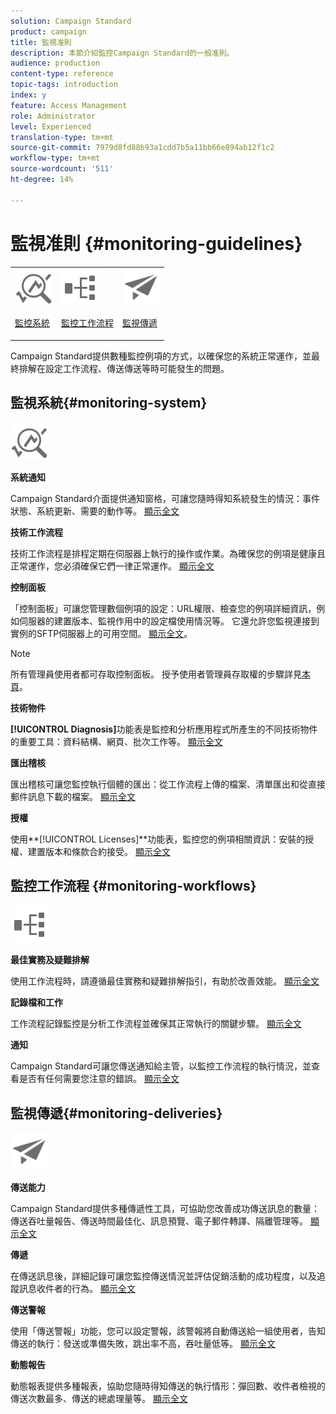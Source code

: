 ```yaml
---
solution: Campaign Standard
product: campaign
title: 監視准則
description: 本節介紹監控Campaign Standard的一般准則。
audience: production
content-type: reference
topic-tags: introduction
index: y
feature: Access Management
role: Administrator
level: Experienced
translation-type: tm+mt
source-git-commit: 7979d8fd88b93a1cdd7b5a11bb66e894ab12f1c2
workflow-type: tm+mt
source-wordcount: '511'
ht-degree: 14%

---
```



# 監視准則 {#monitoring-guidelines}

<table>
<tr><td><img src="assets/do-not-localize/icon_system.svg" width="60px"><p><a href="#monitoring-system">監控系統</a></p></td>
<td><img src="assets/do-not-localize/icon_workflows.svg" width="60px"><p><a href="#moniroting-workflows">監控工作流程</a></p></td>
<td><img src="assets/do-not-localize/icon_send.svg" width="60px"><p><a href="#monitoring-deliveries">監視傳遞</a></p></td></tr>
</table>

Campaign Standard提供數種監控例項的方式，以確保您的系統正常運作，並最終排解在設定工作流程、傳送傳送等時可能發生的問題。

## 監視系統{#monitoring-system}

<img src="assets/do-not-localize/icon_system.svg" width="60px">

**系統通知**

Campaign Standard介面提供通知窗格，可讓您隨時得知系統發生的情況：事件狀態、系統更新、需要的動作等。 [顯示全文](../../start/using/interface-description.md#top-bar)


**技術工作流程**

技術工作流程是排程定期在伺服器上執行的操作或作業。為確保您的例項是健康且正常運作，您必須確保它們一律正常運作。 [顯示全文](../../administration/using/technical-workflows.md)

**控制面板**

「控制面板」可讓您管理數個例項的設定：URL權限、檢查您的例項詳細資訊，例如伺服器的建置版本、監視作用中的設定檔使用情況等。 它還允許您監視連接到實例的SFTP伺服器上的可用空間。 [顯示全文](https://docs.adobe.com/content/help/zh-Hant/control-panel/using/control-panel-home.html)。

>[!NOTE]
>
>所有管理員使用者都可存取控制面板。 授予使用者管理員存取權的步驟詳見[本頁](https://experienceleague.adobe.com/docs/control-panel/using/discover-control-panel/managing-permissions.html?lang=en#discover-control-panel)。

**技術物件**

**[!UICONTROL Diagnosis]**&#x200B;功能表是監控和分析應用程式所產生的不同技術物件的重要工具：資料結構、網頁、批次工作等。 [顯示全文](../../developing/using/monitoring-data-model-changes.md)

**匯出稽核**

匯出稽核可讓您監控執行個體的匯出：從工作流程上傳的檔案、清單匯出和從直接郵件訊息下載的檔案。
[顯示全文](../../administration/using/auditing-export-logs.md)

**授權**

使用&#x200B;**[!UICONTROL Licenses]**功能表，監控您的例項相關資訊：安裝的授權、建置版本和條款合約接受。
[顯示全文](../../administration/using/licenses.md)

## 監控工作流程 {#monitoring-workflows}

<img src="assets/do-not-localize/icon_workflows.svg" width="60px">

**最佳實務及疑難排解**

使用工作流程時，請遵循最佳實務和疑難排解指引，有助於改善效能。
[顯示全文](../../automating/using/best-practices-workflows.md)

**記錄檔和工作**

工作流程記錄監控是分析工作流程並確保其正常執行的關鍵步驟。
[顯示全文](../../automating/using/monitoring-workflow-execution.md#workflow-log-and-tasks)

**通知**

Campaign Standard可讓您傳送通知給主管，以監控工作流程的執行情況，並查看是否有任何需要您注意的錯誤。
[顯示全文](../../automating/using/monitoring-workflow-execution.md#error-management)

## 監視傳遞{#monitoring-deliveries}

<img src="assets/do-not-localize/icon_send.svg" width="60px">

**傳送能力**

Campaign Standard提供多種傳遞性工具，可協助您改善成功傳送訊息的數量：傳送吞吐量報告、傳送時間最佳化、訊息預覽、電子郵件轉譯、隔離管理等。
[顯示全文](../../sending/using/about-deliverability.md)

**傳遞**

在傳送訊息後，詳細記錄可讓您監控傳送情況並評估促銷活動的成功程度，以及追蹤訊息收件者的行為。
[顯示全文](../../sending/using/monitoring-a-delivery.md)

**傳送警報**

使用「傳送警報」功能，您可以設定警報，該警報將自動傳送給一組使用者，告知傳送的執行：發送或準備失敗，跳出率不高，吞吐量低等。
[顯示全文](../../sending/using/receiving-alerts-when-failures-happen.md)

**動態報告**

動態報表提供多種報表，協助您隨時得知傳送的執行情形：彈回數、收件者檢視的傳送次數最多、傳送的總處理量等。
[顯示全文](../../reporting/using/about-dynamic-reports.md)
